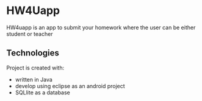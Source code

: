 # HW4Uapp

HW4uapp is an app to submit your homework where the user can be either student or teacher

## Technologies
Project is created with:
* written in Java
* develop using eclipse as an android project
* SQLlite as a database
